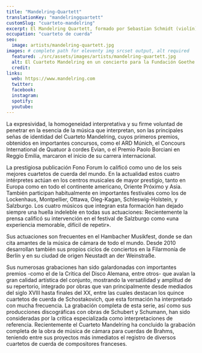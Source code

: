 ```yaml
---
title: "Mandelring-Quartett"
translationKey: "mandelringquartett"
customSlug: "cuarteto-mandelring"
excerpt: El Mandelring Quartett, formado por Sebastian Schmidt (violín), Nanette Schmidt (violín), Andreas Willwohl (viola) y Bernhard Schmidt (violonchelo), es uno de los cuartetos de cuerda más reconocidos del mundo.
occupation: "cuarteto de cuerda"
seo:
  image: artists/mandelring-quartett.jpg
images: # complete path for eleventy img srcset output, alt required
  featured: ./src/assets/images/artists/mandelring-quartett.jpg
  alt: El Cuarteto Mandelring en un concierto para la Fundación Goethe
  credit:
links:
  web: https://www.mandelring.com
  twitter:
  facebook:
  instagram:
  spotify:
  youtube:
---
```


La expresividad, la homogeneidad interpretativa y su firme voluntad de penetrar en la esencia de la música que interpretan, son las principales señas de identidad del Cuarteto Mandelring, cuyos primeros premios, obtenidos en importantes concursos, como el ARD Múnich, el Concours International de Quatuor à cordes Evian, o el Premio Paolo Borciani en Reggio Emilia, marcaron el inicio de su carrera internacional.

La prestigiosa publicación Fono Forum lo calificó como uno de los seis mejores cuartetos de cuerda del mundo. En la actualidad estos cuatro intérpretes actúan en los centros musicales de mayor prestigio, tanto en Europa como en todo el continente americano, Oriente Próximo y Asia. También participan habitualmente en importantes festivales como los de Lockenhaus, Montpellier, Ottawa, Oleg-Kagan, Schleswig-Holstein, y Salzburgo. Los cuatro músicos que integran esta formación han dejado siempre una huella indeleble en todas sus actuaciones: Recientemente la prensa calificó su intervención en el festival de Salzburgo como «una experiencia memorable, difícil de repetir».

Sus actuaciones son frecuentes en el Hambacher Musikfest, donde se dan cita amantes de la música de cámara de todo el mundo. Desde 2010 desarrollan también sus propios ciclos de conciertos en la Filarmonía de Berlín y en su ciudad de origen Neustadt an der Weinstraße.

Sus numerosas grabaciones han sido galardonadas con importantes premios -como el de la Crítica del Disco Alemana, entre otros- que avalan la gran calidad artística del conjunto, mostrando la versatilidad y amplitud de su repertorio, integrado por obras que van principalmente desde mediados del siglo XVIII hasta finales del XX, entre las cuales destacan los quince cuartetos de cuerda de Schostakovich, que esta formación ha interpretado con mucha frecuencia. La grabación completa de esta serie, así como sus producciones discográficas con obras de Schubert y Schumann, han sido consideradas por la crítica especializada como interpretaciones de referencia. Recientemente el Cuarteto Mandelring ha concluido la grabación completa de la obra de música de cámara para cuerdas de Brahms, teniendo entre sus proyectos más inmediatos el registro de diversos cuartetos de cuerda de compositores franceses.
